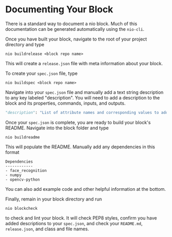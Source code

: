 # Documenting Your Block

There is a standard way to document a nio block. Much of this documentation can be generated automatically using the `nio-cli`.

Once you have built your block, navigate to the root of your project directory and type
```
nio buildrelease <block repo name>
```

This will create a `release.json` file with meta information about your block.

To create your `spec.json` file, type
```
nio buildspec <block repo name>
```
Navigate into your `spec.json` file and manually add a text string description to any key labeled "description". You will need to add a description to the block and its properties, commands, inputs, and outputs.
```py
"description": "List of attribute names and corresponding values to add to the incoming signals."
```

Once your `spec.json` is complete, you are ready to build your block's README. Navigate into the block folder and type
```
nio buildreadme
```
This will populate the README. Manually add any dependencies in this format
```
Dependencies
------------
- face_recognition
- numpy
- opencv-python
```

You can also add example code and other helpful information at the bottom.

Finally, remain in your block directory and run
```
nio blockcheck
```
to check and lint your block. It will check PEP8 styles, confirm you have added descriptions to your `spec.json`, and check your `README.md`, `release.json`, and class and file names.

